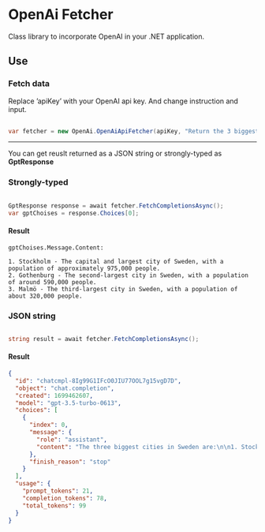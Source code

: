 # OpenAi Fetcher

Class library to incorporate OpenAI in your .NET application.

## Use


### Fetch data

Replace ’apiKey’ with your OpenAI api key. And change instruction and input. 

```CS
  
var fetcher = new OpenAi.OpenAiApiFetcher(apiKey, "Return the 3 biggest cities of the country", "Sweden");

```


---

You can get reuslt returned as a JSON string or strongly-typed as **GptResponse**



### Strongly-typed
```CS

GptResponse response = await fetcher.FetchCompletionsAsync(); 
var gptChoises = response.Choices[0];

```

#### Result

` gptChoises.Message.Content: `
```Text
1. Stockholm - The capital and largest city of Sweden, with a population of approximately 975,000 people.
2. Gothenburg - The second-largest city in Sweden, with a population of around 590,000 people.
3. Malmö - The third-largest city in Sweden, with a population of about 320,000 people.
```



### JSON string
```CS

string result = await fetcher.FetchCompletionsAsync();
```

#### Result

```JSON
{
  "id": "chatcmpl-8Ig99G1IFcO0JIU77OOL7g15vgD7D",
  "object": "chat.completion",
  "created": 1699462607,
  "model": "gpt-3.5-turbo-0613",
  "choices": [
    {
      "index": 0,
      "message": {
        "role": "assistant",
        "content": "The three biggest cities in Sweden are:\n\n1. Stockholm - The capital and largest city of Sweden, with a population of approximately 975,000 people.\n2. Gothenburg - The second-largest city in Sweden, with a population of around 590,000 people.\n3. Malmö - The third-largest city in Sweden, with a population of about 320,000 people."
      },
      "finish_reason": "stop"
    }
  ],
  "usage": {
    "prompt_tokens": 21,
    "completion_tokens": 78,
    "total_tokens": 99
  }
}
```





